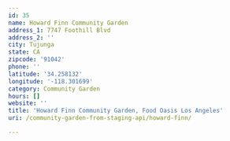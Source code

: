 ```yaml
---
id: 35
name: Howard Finn Community Garden
address_1: 7747 Foothill Blvd
address_2: ''
city: Tujunga
state: CA
zipcode: '91042'
phone: ''
latitude: '34.258132'
longitude: '-118.301699'
category: Community Garden
hours: []
website: ''
title: 'Howard Finn Community Garden, Food Oasis Los Angeles'
uri: /community-garden-from-staging-api/howard-finn/

---
```

